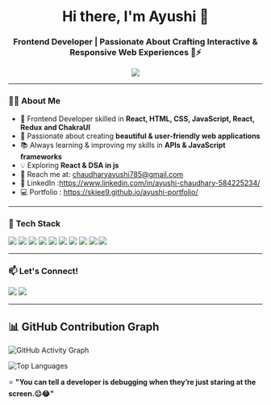 <h1 align="center">Hi there, I'm Ayushi 👋</h1>
<h3 align="center">Frontend Developer | Passionate About Crafting Interactive & Responsive Web Experiences 🚀⚡</h3>

<p align="center">
  <img src="https://readme-typing-svg.herokuapp.com?font=Fira+Code&weight=600&size=22&pause=1000&color=36BCF7&center=true&vCenter=true&width=600&lines=Frontend+Developer+🎨💻;Web+Development+Enthusiast+🚀;Building+Engaging+Digital+Experiences+⚡" />
</p>

---

### 👨‍💻 **About Me**
- 🎯 Frontend Developer skilled in **React, HTML, CSS, JavaScript, React, Redux and ChakraUI**  
- 🎨 Passionate about creating **beautiful & user-friendly web applications**  
- 📚 Always learning & improving my skills in **APIs & JavaScript frameworks**  
- 💡 Exploring **React & DSA in js**  
- 📩 Reach me at: [chaudharyayushi785@gmail.com](mailto:chaudharyayushi785@gmail.com)
- 💼 LinkedIn :https://www.linkedin.com/in/ayushi-chaudhary-584225234/
- 💻 Portfolio : https://skiee9.github.io/ayushi-portfolio/

---

### 🚀 **Tech Stack**
<p align="left">
  <img src="https://img.shields.io/badge/HTML5-E34F26?style=for-the-badge&logo=html5&logoColor=white" />
  <img src="https://img.shields.io/badge/CSS3-1572B6?style=for-the-badge&logo=css3&logoColor=white" />
  <img src="https://img.shields.io/badge/JavaScript-F7DF1E?style=for-the-badge&logo=javascript&logoColor=black" />
  <img src="https://img.shields.io/badge/React-61DAFB?style=for-the-badge&logo=react&logoColor=black" />
  <img src="https://img.shields.io/badge/Redux-764ABC?style=for-the-badge&logo=redux&logoColor=white" />
  <img src="https://img.shields.io/badge/Chakra%20UI-319795?style=for-the-badge&logo=chakraui&logoColor=white" />
  <img src="https://img.shields.io/badge/API-005571?style=for-the-badge&logo=api&logoColor=white" />
  <img src="https://img.shields.io/badge/Git-F05032?style=for-the-badge&logo=git&logoColor=white" />
  <img src="https://img.shields.io/badge/GitHub-181717?style=for-the-badge&logo=github&logoColor=white" />
  <img src="https://img.shields.io/badge/VS%20Code-007ACC?style=for-the-badge&logo=visual-studio-code&logoColor=white" />
</p>

---
### 📫 **Let's Connect!**
<p align="left">
  <a href="https://github.com/Skiee9"><img src="https://img.shields.io/badge/GitHub-333?style=for-the-badge&logo=github&logoColor=white" /></a>
  <a href="https://www.linkedin.com/in/ayushi-chaudhary-584225234/"><img src="https://img.shields.io/badge/LinkedIn-0A66C2?style=for-the-badge&logo=linkedin&logoColor=white" /></a>
</p>

---

## 📊 GitHub Contribution Graph
![GitHub Activity Graph](https://github-readme-activity-graph.vercel.app/graph?username=skiee9&theme=react-dark&area=true&hide_border=true)

  <img src="https://github-readme-stats.vercel.app/api/top-langs/?username=Skiee9&layout=compact&theme=radical" alt="Top Languages"/>



⭐ **"You can tell a developer is debugging when they’re just staring at the screen.😐😂"**
